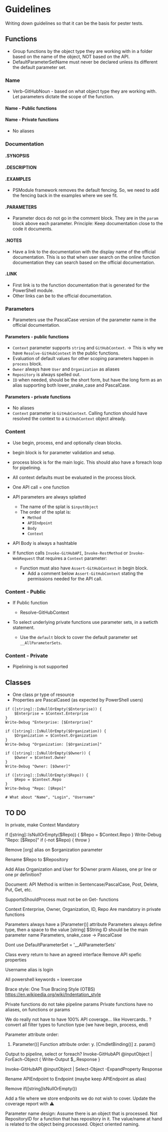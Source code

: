 # Guidelines

Writing down guidelines so that it can be the basis for pester tests.

## Functions

- Group functions by the object type they are working with in a folder based on the name of the object, NOT based on the API.
- DefaultParameterSetName must never be declared unless its different the default parameter set.

### Name

- Verb-GitHubNoun - based on what object type they are working with. Let parameters dictate the scope of the function.

#### Name - Public functions

#### Name - Private functions

- No aliases

### Documentation

#### .SYNOPSIS

#### .DESCRIPTION

#### .EXAMPLES

- PSModule framework removes the default fencing. So, we need to add the fencing back in the examples where we see fit.

#### .PARAMETERS

- Parameter docs do not go in the comment block. They are in the `param` block above each parameter.
  Principle: Keep documentation close to the code it documents.

#### .NOTES

- Have a link to the documentation with the display name of the official documentation. This is so that when user search on the online
function documentation they can search based on the official documentation.

#### .LINK

- First link is to the function documentation that is generated for the PowerShell module.
- Other links can be to the official documentation.

### Parameters

- Parameters use the PascalCase version of the parameter name in the official documentation.

#### Parameters - public functions

- `Context` parameter supports `string` and `GitHubContext`. -> This is why we have `Resolve-GitHubContext` in the public functions.
- Evaluation of default values for other scoping parameters happen in `process` block.
- `Owner` always have `User` and `Organization` as aliases
- `Repository` is always spelled out.
- `ID` when needed, should be the short form, but have the long form as an alias supporting both lower_snake_case and PascalCase.

#### Parameters - private functions

- No aliases
- `Context` parameter is `GitHubContext`. Calling function should have resolved the context to a `GitHubContext` object already.

### Content

- Use begin, process, end and optionally clean blocks.
- begin block is for parameter validation and setup.
- process block is for the main logic. This should also have a foreach loop for pipelining.
- All context defaults must be evaluated in the process block.
- One API call = one function
- API parameters are always splatted
  - The name of the splat is `$inputObject`
  - The order of the splat is:
    - `Method`
    - `APIEndpoint`
    - `Body`
    - `Context`
- API Body is always a hashtable

- If function calls `Invoke-GitHubAPI`, `Invoke-RestMethod` or `Invoke-WebRequest` that requires a `Context` parameter:
  - Function must also have `Assert-GitHubContext` in begin block.
    - Add a comment below `Assert-GitHubContext` stating the permissions needed for the API call.

### Content - Public

- If Public function
  - Resolve-GitHubContext

- To select underlying private functions use parameter sets, in a swticth statement.
  - Use the `default` block to cover the default parameter set `__AllParameterSets`.

### Content - Private

- Pipelining is not supported

## Classes

- One class pr type of resource
- Properties are PascalCased (as expected by PowerShell users)

```pwsh
if ([string]::IsNullOrEmpty($Enterprise)) {
    $Enterprise = $Context.Enterprise
}
Write-Debug "Enterprise: [$Enterprise]"

if ([string]::IsNullOrEmpty($Organization)) {
    $Organization = $Context.Organization
}
Write-Debug "Organization: [$Organization]"

if ([string]::IsNullOrEmpty($Owner)) {
    $Owner = $Context.Owner
}
Write-Debug "Owner: [$Owner]"

if ([string]::IsNullOrEmpty($Repo)) {
    $Repo = $Context.Repo
}
Write-Debug "Repo: [$Repo]"

# What about "Name", "Login", "Username"
```


## TO DO

In private, make Context Mandatory

if ([string]::IsNullOrEmpty($Repo)) {
            $Repo = $Context.Repo
        }
Write-Debug "Repo: [$Repo]"
if (-not $Repo) { throw }

Remove [org] alias on $organization parameter

Rename $Repo to $Repository

Add Alias Organization and User for $Owner prarm
Aliases, one pr line or one pr definition?

Document: API Method is written in Sentencase/PascalCase, Post, Delete, Put, Get, etc.

SupportsShouldProcess must not be on Get- functions

Context Enterprise, Owner, Organization, ID, Repo Are mandatory in private functions


Parameters always have a [Parameter()] attribute
Parameters always define type, then a space to the value [string] $String
ID should be the main parameter name
Parameters, snake_case -> PascalCase

Dont use DefaultParameterSet = '__AllParameterSets'

Class every return to have an agreed interface
Remove API spefic properties

Username alias is login

All powershell keywords = lowercase

Brace style: One True Bracing Style (OTBS)
https://en.wikipedia.org/wiki/Indentation_style

Private functions do not take pipeline params
Private functions have no aliases, on functions or params

We do really not have to have 100% API coverage... like Hovercards.. ?
convert all filter types to function type (we have begin, process, end)

Parameter attribute order:
1. Parameter()]
Function attribute order:
y. [CmdletBinding()]
z. param()


Output to pipeline, select or foreach?
Invoke-GitHubAPI @inputObject | ForEach-Object {
            Write-Output $_.Response
        }

Invoke-GitHubAPI @inputObject | Select-Object -ExpandProperty Response


Rename APIEndpoint to Endpoint (maybe keep APIEndpoint as alias)


Remove if([string]IsNullOrEmpty())


Add a file where we store endponits we do not wish to cover. Update the coverage report with ⚠️

Parameter name design: Assume there is an object that is processed. Not RepositoryID for a function that has repository in it. The value/name at hand is related to the object being processed. Object oriented naming.
